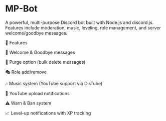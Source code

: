 # MP-Bot
A powerful, multi-purpose Discord bot built with Node.js and discord.js.
Features include moderation, music, leveling, role management, and server welcome/goodbye messages.

🚀 Features

👋 Welcome & Goodbye messages

🧹 Purge option (bulk delete messages)

🎭 Role add/remove

🎶 Music system (YouTube support via DisTube)

🔔 YouTube upload notifications

⚠️ Warn & Ban system

📈 Level-up notifications with XP tracking
